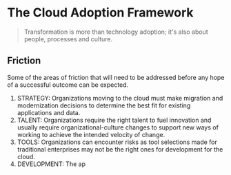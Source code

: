 # The Cloud Adoption Framework
> Transformation is more than technology adoption; it's also about people, processes and culture.
##  Friction
Some of the areas of friction that will need to be addressed before any hope of a successful outcome can be expected.
1. STRATEGY: Organizations moving to the cloud must make migration and modernization decisions to determine the best fit for existing applications and data.
2. TALENT: Organizations require the right talent to fuel innovation and usually require organizational-culture changes to support new ways of working to achieve the intended velocity of change.
3. TOOLS: Organizations can encounter risks as tool selections made for traditional enterprises may not be the right ones for development for the cloud.
4. DEVELOPMENT: The ap
<!--stackedit_data:
eyJoaXN0b3J5IjpbLTEyODc1MDYzOCwtMTE0MjI2NjUyNV19
-->
